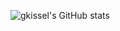 ![gkissel's GitHub stats](https://github-readme-stats.vercel.app/api?username=gkissel&show_icons=true&theme=radical)
